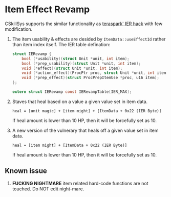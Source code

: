 # Item Effect Revamp

CSkillSys supports the similar functionality as [teraspark' IER hack](https://feuniverse.us/t/a-teraspark-of-assembly/1789/2) with few modification.

1. The item usability & effects are desided by `ItemData::useEffectId` rather than item index itself. The IER table defination:
	```c
	struct IERevamp {
		bool (*usability)(struct Unit *unit, int item);
		bool (*prep_usability)(struct Unit *unit, int item);
		void (*effect)(struct Unit *unit, int item);
		void (*action_effect)(ProcPtr proc, struct Unit *unit, int item);
		void (*prep_effect)(struct ProcPrepItemUse *proc, u16 item);
	};

	extern struct IERevamp const IERevampTable[IER_MAX];
	```
2. Staves that heal based on a value a given value set in item data.

	```
	heal = [unit magic] + [item might] + [ItemData + 0x22 (IER Byte)]
	```

	If heal amount is lower than 10 HP, then it will be forcefully set as 10.

3. A new version of the vulnerary that heals off a given value set in item data.

	```
	heal = [item might] + [ItemData + 0x22 (IER Byte)]
	```

	If heal amount is lower than 10 HP, then it will be forcefully set as 10.

## Known issue
1. **FUCKING NIGHTMARE** item related hard-code functions are not touched. Do NOT edit night-mare.
